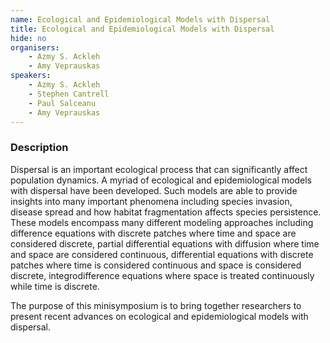 ```yaml
---
name: Ecological and Epidemiological Models with Dispersal
title: Ecological and Epidemiological Models with Dispersal
hide: no
organisers:
    - Azmy S. Ackleh
    - Amy Veprauskas
speakers:
    - Azmy S. Ackleh 
    - Stephen Cantrell 
    - Paul Salceanu 
    - Amy Veprauskas
---
```


<h3 class="font-weight-light mb-3">Description</h3>

Dispersal is an important ecological process that can significantly affect population dynamics. A myriad of ecological and epidemiological models with dispersal have been developed. Such models are able to provide insights into many important phenomena including species invasion, disease spread and how habitat fragmentation affects species persistence. These models encompass many different modeling approaches including difference equations with discrete patches where time and space are considered discrete, partial differential equations with diffusion where time and space are considered continuous, differential equations with discrete patches where time is considered continuous and space is considered discrete, integrodifference equations where space is treated continuously while time is discrete. 
 
 The purpose of this minisymposium is to bring together researchers to present recent advances on ecological and epidemiological models with dispersal.
